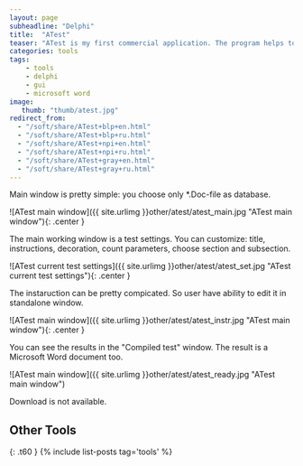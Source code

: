 ```yaml
---
layout: page
subheadline: "Delphi"
title:  "ATest"
teaser: "ATest is my first commercial application. The program helps to create tests for entrance examinations to the university. Written in Delphi 6, actively communicates with Microsoft Word."
categories: tools
tags:
    - tools
    - delphi
    - gui
    - microsoft word
image:
   thumb: "thumb/atest.jpg"
redirect_from:
  - "/soft/share/ATest+blp+en.html"
  - "/soft/share/ATest+blp+ru.html"
  - "/soft/share/ATest+npi+en.html"
  - "/soft/share/ATest+npi+ru.html"
  - "/soft/share/ATest+gray+en.html"
  - "/soft/share/ATest+gray+ru.html"
---
```


Main window is pretty simple: you choose only *.Doc-file as database.

![ATest main window]({{ site.urlimg }}other/atest/atest_main.jpg "ATest main window"){: .center }


The main working window is a test settings. You can customize: title, instructions, decoration, count parameters, choose section and subsection.

![ATest current test settings]({{ site.urlimg }}other/atest/atest_set.jpg "ATest current test settings"){: .center }


The instaruction can be pretty compicated. So user have ability to edit it in standalone window.

![ATest main window]({{ site.urlimg }}other/atest/atest_instr.jpg "ATest main window"){: .center }


You can see the results in the "Compiled test" window. The result is a Microsoft Word document too.

![ATest main window]({{ site.urlimg }}other/atest/atest_ready.jpg "ATest main window")



Download is not available.


## Other Tools
{: .t60 }
{% include list-posts tag='tools' %}
